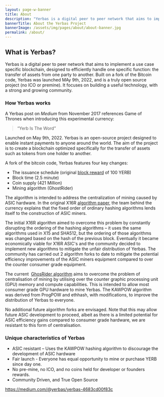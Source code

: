 ```yaml
---
layout: page-w-banner
title: About
description: "Yerbas is a digital peer to peer network that aims to implement a use case specific blockchain, designed to efficiently handle one specific function: the transfer of assets from one party to another."
bannerTitle: About the Yerbas Project
bannerImage: /assets/img/pages/about/about-banner.jpg
permalink: /about/
---
```


<div class="wrapper mt-16 pb-20">
  <h2>What is Yerbas?</h2>

  <p>Yerbas is a digital peer to peer network that aims to implement a use case specific blockchain, designed to efficiently handle one specific function: the transfer of assets from one party to another. Built on a fork of the Bitcoin code, Yerbas was launched MAy 9th, 2022, and is a truly open source project (no ICO or premine). It focuses on building a useful technology, with a strong and growing community.</p>

  <h3>How Yerbas works</h3>

  <p>A Yerbas post on&nbsp;<em>Medium</em>&nbsp;from November 2017 references Game of Thrones when introducing this experimental currency:</p>
  <blockquote>
    “Yerb Is The Word”
  </blockquote>

  <p>Launched on May 9th, 2022. Yerbas is an open-source project designed to enable instant payments to anyone around the world. The aim of the project is to create a blockchain optimized specifically for the transfer of assets such as tokens from one holder to another.</p>

  <p>A fork of the bitcoin code, Yerbas features four key changes:</p>

  <ul>
    <li>The issuance schedule (original <a href="/halving/">block reward</a> of 100 YERB)</li>
    <li>Block time (2.5 minute)</li>
    <li>Coin supply (421 Million)</li>
    <li>Mining algorithm (GhostRider)</li>
  </ul>

  <p>The algorithm is intended to address the centralization of mining caused by ASIC hardware. In the original X16R&nbsp;<a href="/assets/documents/X16R-Whitepaper.pdf">algorithm paper</a>, the team behind the currency explains that the fixed order of ordinary hashing algorithms lends itself to the construction of ASIC miners.</p>

  <p>The initial X16R algorithm aimed to overcome this problem by constantly disrupting the ordering of the hashing algorithms – it uses the same algorithms used in X15 and SHA512, but the ordering of those algorithms was changed based on the hash of the previous block. Eventually it became economically viable for X16R ASIC's and the community decided to implement new algorithms to mitigate the unfair distribution of Yerbas. The community has carried out 2 algorithm forks to date to mitigate the potential efficiency improvements of the ASIC miners equipment compared to over the counter consumer grade equipment.</p>

  <p>The current &nbsp;<a href="https://medium.com/@tronblack/yerbas-v4-kawpow-16fb1f8ec372">GhosRider algorithm</a> aims to overcome the problem of centralisation of mining by utilising over the counter graphic processing unit (GPU) memory and compute capabilities. This is intended to allow most consumer grade GPU hardware to mine Yerbas. The KAWPOW algorithm was derived from ProgPOW and ethhash, with modifications, to improve the distribution of Yerbas to everyone.</p>

  <p>No additional future algorithm forks are envisaged. Note that this may allow future ASIC development to proceed, albeit as there is a limited potential for ASIC efficiency gains compared to consumer grade hardware, we are resistant to this form of centralisation.</p>

  <h3>Unique characteristics of Yerbas</h3>

  <ul>
    <li>ASIC resistant – Uses the KAWPOW hashing algorithm to discourage the development of ASIC hardware</li>
    <li>Fair launch - Everyone has equal opportunity to mine or purchase YERB since day one.</li>
    <li>No pre-mine, no ICO, and no coins held for developer or founders rewards.</li>
    <li>Community Driven, and True Open Source</li>
  </ul>

  <p><a href="https://medium.com/@yerbas/yerbas-4683cd00f83c">https://medium.com/@yerbas/yerbas-4683cd00f83c</a></p>

</div>
